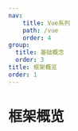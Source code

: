 ```yaml
---
nav:
    title: Vue系列
    path: /vue
    order: 4
group:
  title: 基础概念
  order: 3
title: 框架概览
order: 1
---
```


# 框架概览
